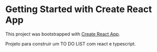 # Getting Started with Create React App

This project was bootstrapped with [Create React App](https://github.com/facebook/create-react-app).

Projeto para construir um TO DO LIST com react e typescript. 
